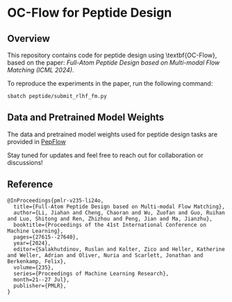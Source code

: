 # OC-Flow for Peptide Design

## Overview
This repository contains code for peptide design using \textbf{OC-Flow}, based on the paper: 
*Full-Atom Peptide Design based on Multi-modal Flow Matching (ICML 2024)*.

To reproduce the experiments in the paper, run the following command:

```
sbatch peptide/submit_rlhf_fm.py
```

## Data and Pretrained Model Weights

The data and pretrained model weights used for peptide design tasks are provided in [PepFlow](https://github.com/Ced3-han/PepFlowww)


Stay tuned for updates and feel free to reach out for collaboration or discussions!

## Reference

```
@InProceedings{pmlr-v235-li24o,
  title={Full-Atom Peptide Design based on Multi-modal Flow Matching},
  author={Li, Jiahan and Cheng, Chaoran and Wu, Zuofan and Guo, Ruihan and Luo, Shitong and Ren, Zhizhou and Peng, Jian and Ma, Jianzhu},
  booktitle={Proceedings of the 41st International Conference on Machine Learning},
  pages={27615--27640},
  year={2024},
  editor={Salakhutdinov, Ruslan and Kolter, Zico and Heller, Katherine and Weller, Adrian and Oliver, Nuria and Scarlett, Jonathan and Berkenkamp, Felix},
  volume={235},
  series={Proceedings of Machine Learning Research},
  month=21--27 Jul},
  publisher={PMLR},
}
```
